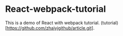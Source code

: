 # React-webpack-tutorial
This is a demo of React with webpack tutorial. 
(tutorial)[https://github.com/zhaiyjgithub/article.git].
